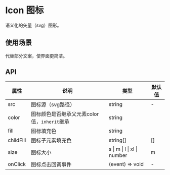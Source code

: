 # Icon 图标
语义化的矢量（svg）图形。

## 使用场景

代替部分文案，使界面更简洁。

## API
属性 | 说明 | 类型 | 默认值
---|---|---|---
src | 图标源（svg路径） | string | -
color | 图标颜色是否继承父元素color值，`inherit`继承 | string | 
fill | 图标填充色 | string | 
childFill | 图标子元素填充色 | string[] | []
size | 图标大小 | s \| m \| l \| xl \| number | m
onClick | 图标点击回调事件 | (event) => void | -
